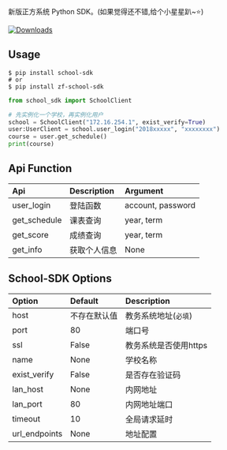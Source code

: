 新版正方系统 Python SDK。(如果觉得还不错,给个小星星趴~⭐)

<!-- [![Build Status](https://travis-ci.org/dairoot/school-api.svg?branch=master)](https://travis-ci.org/dairoot/school-api)
[![Scrutinizer Code Quality](https://scrutinizer-ci.com/g/dairoot/school-api/badges/quality-score.png?b=master)](https://scrutinizer-ci.com/g/dairoot/school-api/?branch=master)
[![codecov](https://codecov.io/gh/dairoot/school-api/branch/master/graph/badge.svg)](https://codecov.io/gh/dairoot/school-api)
[![pypi](https://img.shields.io/pypi/v/school-api.svg)](https://pypi.org/project/school-api/)
[![Downloads](https://pepy.tech/badge/school-sdk)](https://pepy.tech/project/school-api) -->


[![Downloads](https://pepy.tech/badge/school-sdk)](https://pepy.tech/project/school-sdk)


## Usage
```Shell
$ pip install school-sdk
# or
$ pip install zf-school-sdk
```

```Python
from school_sdk import SchoolClient

# 先实例化一个学校，再实例化用户
school = SchoolClient("172.16.254.1", exist_verify=True)
user:UserClient = school.user_login("2018xxxxx", "xxxxxxxx")
course = user.get_schedule()
print(course)
```

## Api Function

| Api          | Description  | Argument          |
| :----------- | :----------- | :---------------- |
| user_login   | 登陆函数     | account, password |
| get_schedule | 课表查询     | year, term        |
| get_score    | 成绩查询     | year, term        |
| get_info     | 获取个人信息 | None              |



## School-SDK Options

| Option        | Default      | Description           |
| :------------ | :----------- | :-------------------- |
| host          | 不存在默认值 | 教务系统地址(`必填`)  |
| port          | 80           | 端口号                |
| ssl           | False        | 教务系统是否使用https |
| name          | None         | 学校名称              |
| exist_verify  | False        | 是否存在验证码        |
| lan_host      | None         | 内网地址              |
| lan_port      | 80           | 内网地址端口          |
| timeout       | 10           | 全局请求延时          |
| url_endpoints | None         | 地址配置              |



<!-- | <!--            | url_path_list | `略`                    | 学校接口地址列表 |
| class_time_list | `略`          | 上课时间列表            |
| timeout         | 10            | 全局请求延时            |
| session         | MemoryStorage | 缓存工具(推荐使用redis) |              | --> 
